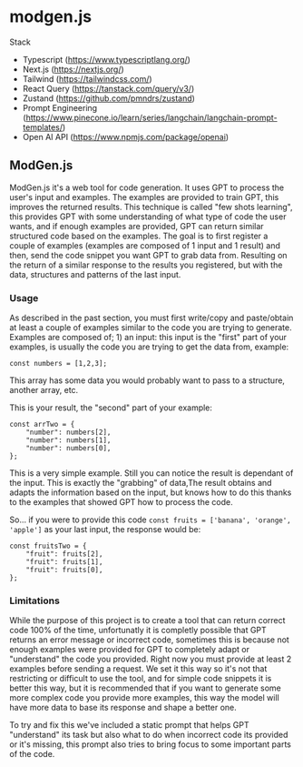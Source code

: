 # modgen.js

Stack
* Typescript (https://www.typescriptlang.org/)
* Next.js (https://nextjs.org/)
* Tailwind (https://tailwindcss.com/)
* React Query (https://tanstack.com/query/v3/)
* Zustand (https://github.com/pmndrs/zustand)
* Prompt Engineering (https://www.pinecone.io/learn/series/langchain/langchain-prompt-templates/)
* Open AI API (https://www.npmjs.com/package/openai)

## ModGen.js

ModGen.js it's a web tool for code generation. It uses GPT to process the user's input and examples. The examples are provided to train GPT, this improves the returned results. This technique is called "few shots learning", this provides GPT with some understanding of what type of code the user wants, and if enough examples are provided, GPT can return similar structured code based on the examples.
The goal is to first register a couple of examples (examples are composed of 1 input and 1 result) and then, send the code snippet you want GPT to grab data from. Resulting on the return of a similar response to the results you registered, but with the data, structures and patterns of the last input.

### Usage
As described in the past section, you must first write/copy and paste/obtain at least a couple of examples similar to the code you are trying to generate. Examples are composed of; 1) an input: this input is the "first" part of your examples, is usually the code you are trying to get the data from, example:

```const numbers = [1,2,3];```

This array has some data you would probably want to pass to a structure, another array, etc.

This is your result, the "second" part of your example:

```
const arrTwo = {
    "number": numbers[2],
    "number": numbers[1],
    "number": numbers[0],
};
```
This is a very simple example. Still you can notice the result is dependant of the input. This is exactly the "grabbing" of data,The result obtains and adapts the information based on the input, but knows how to do this thanks to the examples that showed GPT how to process the code.

So... if you were to provide this code ```const fruits = ['banana', 'orange', 'apple']``` as your last input, the response would be: 
```
const fruitsTwo = {
    "fruit": fruits[2],
    "fruit": fruits[1],
    "fruit": fruits[0],
};
```

### Limitations
While the purpose of this project is to create a tool that can return correct code 100% of the time, unfortunatly it is completly possible that GPT returns an error message or incorrect code, sometimes this is because not enough examples were provided for GPT to completely adapt or "understand" the code you provided. Right now you must provide at least 2 examples before sending a request. We set it this way so it's not that restricting or difficult to use the tool, and for simple code snippets it is better this way, but it is recommended that if you want to generate some more complex code you provide more examples, this way the model will have more data to base its response and shape a better one.

To try and fix this we've included a static prompt that helps GPT "understand" its task but also what to do when incorrect code its provided or it's missing, this prompt also tries to bring focus to some important parts of the code.
